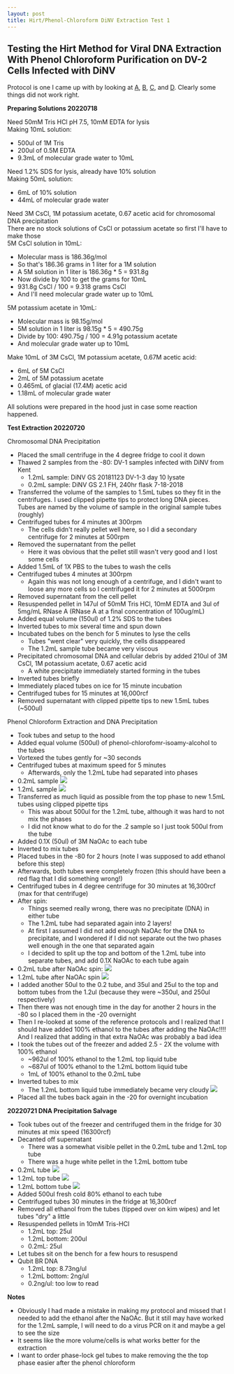 ```yaml
---
layout: post
title: Hirt/Phenol-Chloroform DiNV Extraction Test 1
---
```


## Testing the Hirt Method for Viral DNA Extraction With Phenol Chloroform Purification on DV-2 Cells Infected with DiNV

Protocol is one I came up with by looking at [A](https://www.future-science.com/doi/epdf/10.2144/98245bm14), [B](https://link.springer.com/content/pdf/10.1385/0-89603-272-8:143.pdf), [C](https://www.pacb.com/wp-content/uploads/2015/09/SharedProtocol-Extracting-DNA-usinig-Phenol-Chloroform.pdf), and [D](https://datadryad.org/stash/dataset/doi:10.5061/dryad.0nj71g0). Clearly some things did not work right.

**Preparing Solutions 20220718**

Need 50mM Tris HCl pH 7.5, 10mM EDTA for lysis  
Making 10mL solution:
  - 500ul of 1M Tris
  - 200ul of 0.5M EDTA
  - 9.3mL of molecular grade water to 10mL

Need 1.2% SDS for lysis, already have 10% solution   
Making 50mL solution:
  - 6mL of 10% solution
  - 44mL of molecular grade water

Need 3M CsCl, 1M potassium acetate, 0.67 acetic acid for chromosomal DNA precipitation   
There are no stock solutions of CsCl or potassium acetate so first I'll have to make those  
5M CsCl solution in 10mL:
  - Molecular mass is 186.36g/mol
  - So that's 186.36 grams in 1 liter for a 1M solution
  - A 5M solution in 1 liter is 186.36g * 5 = 931.8g
  - Now divide by 100 to get the grams for 10mL
  - 931.8g CsCl / 100 = 9.318 grams CsCl
  - And I'll need molecular grade water up to 10mL

5M potassium acetate in 10mL:
  - Molecular mass is 98.15g/mol
  - 5M solution in 1 liter is 98.15g * 5 = 490.75g
  - Divide by 100: 490.75g / 100 = 4.91g potassium acetate
  - And molecular grade water up to 10mL

Make 10mL of 3M CsCl, 1M potassium acetate, 0.67M acetic acid:
  - 6mL of 5M CsCl
  - 2mL of 5M potassium acetate
  - 0.465mL of glacial (17.4M) acetic acid
  - 1.18mL of molecular grade water

All solutions were prepared in the hood just in case some reaction happened.

**Test Extraction 20220720**

Chromosomal DNA Precipitation
- Placed the small centrifuge in the 4 degree fridge to cool it down
- Thawed 2 samples from the -80: DV-1 samples infected with DiNV from Kent
  - 1.2mL sample: DiNV GS 20181123 DV-1-3 day 10 lysate
  - 0.2mL sample: DiNV GS 2.1 FH, 240hr flask 7-18-2018
- Transferred the volume of the samples to 1.5mL tubes so they fit in the centrifuges. I used clipped pipette tips to protect long DNA pieces. Tubes are named by the volume of sample in the original sample tubes (roughly)
- Centrifuged tubes for 4 minutes at 300rpm
  - The cells didn't really pellet well here, so I did a secondary centrifuge for 2 minutes at 500rpm
- Removed the supernatant from the pellet
  - Here it was obvious that the pellet still wasn't very good and I lost some cells
- Added 1.5mL of 1X PBS to the tubes to wash the cells
- Centrifuged tubes 4 minutes at 300rpm
  - Again this was not long enough of a centrifuge, and I didn't want to loose any more cells so I centrifuged it for 2 minutes at 5000rpm
- Removed supernatant from the cell pellet
- Resuspended pellet in 147ul of 50mM Tris HCl, 10mM EDTA and 3ul of 5mg/mL RNase A (RNase A at a final concentration of 100ug/mL)
- Added equal volume (150ul) of 1.2% SDS to the tubes
- Inverted tubes to mix several time and spun down
- Incubated tubes on the bench for 5 minutes to lyse the cells
  - Tubes "went clear" very quickly, the cells disappeared
  - The 1.2mL sample tube became very viscous
- Precipitated chromosomal DNA and cellular debris by added 210ul of 3M CsCl, 1M potassium acetate, 0.67 acetic acid
  - A white precipitate immediately started forming in the tubes
- Inverted tubes briefly
- Immediately placed tubes on ice for 15 minute incubation
- Centrifuged tubes for 15 minutes at 16,000rcf
- Removed supernatant with clipped pipette tips to new 1.5mL tubes (~500ul)

Phenol Chloroform Extraction and DNA Precipitation
- Took tubes and setup to the hood
- Added equal volume (500ul) of phenol-chlorofomr-isoamy-alcohol to the tubes
- Vortexed the tubes gently for ~30 seconds
- Centrifuged tubes at maximum speed for 5 minutes
  - Afterwards, only the 1.2mL tube had separated into phases
- 0.2mL sample
![](https://raw.githubusercontent.com/meschedl/Unckless-Lab-Notebook-Maggie/master/images/afterPC-spin-2.jpeg)
- 1.2mL sample
![](https://raw.githubusercontent.com/meschedl/Unckless-Lab-Notebook-Maggie/master/images/afterPC-spin-12.jpeg)
- Transferred as much liquid as possible from the top phase to new 1.5mL tubes using clipped pipette tips
  - This was about 500ul for the 1.2mL tube, although it was hard to not mix the phases
  - I did not know what to do for the .2 sample so I just took 500ul from the tube
- Added 0.1X (50ul) of 3M NaOAc to each tube
- Inverted to mix tubes
- Placed tubes in the -80 for 2 hours (note I was supposed to add ethanol before this step)
- Afterwards, both tubes were completely frozen (this should have been a red flag that I did something wrong!)
- Centrifuged tubes in 4 degree centrifuge for 30 minutes at 16,300rcf (max for that centrifuge)
- After spin:
  - Things seemed really wrong, there was no precipitate (DNA) in either tube
  - The 1.2mL tube had separated again into 2 layers!
  - At first I assumed I did not add enough NaOAc for the DNA to precipitate, and I wondered if I did not separate out the two phases well enough in the one that separated again
  - I decided to split up the top and bottom of the 1.2mL tube into separate tubes, and add 0.1X NaOAc to each tube again
- 0.2mL tube after NaOAc spin:
![](https://raw.githubusercontent.com/meschedl/Unckless-Lab-Notebook-Maggie/master/images/afterNaOAc-spin-2.jpeg)
- 1.2mL tube after NaOAc spin
![](https://raw.githubusercontent.com/meschedl/Unckless-Lab-Notebook-Maggie/master/images/afterNaOAc-spin-12.jpeg)
- I added another 50ul to the 0.2 tube, and 35ul and 25ul to the top and bottom tubes from the 1.2ul (because they were ~350ul, and 250ul respectively)
- Then there was not enough time in the day for another 2 hours in the -80 so I placed them in the -20 overnight
- Then I re-looked at some of the reference protocols and I realized that I should have added 100% ethanol to the tubes after adding the NaOAc!!!! And I realized that adding in that extra NaOAc was probably a bad idea
- I took the tubes out of the freezer and added 2.5 - 2X the volume with 100% ethanol
  - ~962ul of 100% ethanol to the 1.2mL top liquid tube
  - ~687ul of 100% ethanol to the 1.2mL bottom liquid tube
  - 1mL of 100% ethanol to the 0.2mL tube
- Inverted tubes to mix
  - The 1.2mL bottom liquid tube immediately became very cloudy
![](https://raw.githubusercontent.com/meschedl/Unckless-Lab-Notebook-Maggie/master/images/top-bot-after-etoh.jpeg)
- Placed all the tubes back again in the -20 for overnight incubation

**20220721 DNA Precipitation Salvage**
- Took tubes out of the freezer and centrifuged them in the fridge for 30 minutes at mix speed (16300rcf)
- Decanted off supernatant
  - There was a somewhat visible pellet in the 0.2mL tube and 1.2mL top tube
  - There was a huge white pellet in the 1.2mL bottom tube
- 0.2mL tube
![](https://raw.githubusercontent.com/meschedl/Unckless-Lab-Notebook-Maggie/master/images/2-pellet.jpeg)
- 1.2mL top tube
![](https://raw.githubusercontent.com/meschedl/Unckless-Lab-Notebook-Maggie/master/images/top-pellet.jpeg)
- 1.2mL bottom tube
![](https://raw.githubusercontent.com/meschedl/Unckless-Lab-Notebook-Maggie/master/images/bott-pellet.jpeg)
- Added 500ul fresh cold 80% ethanol to each tube
- Centrifuged tubes 30 minutes in the fridge at 16,300rcf
- Removed all ethanol from the tubes (tipped over on kim wipes) and let tubes "dry" a little
- Resuspended pellets in 10mM Tris-HCl
  - 1.2mL top: 25ul
  - 1.2mL bottom: 200ul
  - 0.2mL: 25ul
- Let tubes sit on the bench for a few hours to resuspend
- Qubit BR DNA
  - 1.2mL top: 8.73ng/ul
  - 1.2mL bottom: 2ng/ul
  - 0.2ng/ul: too low to read


**Notes**
- Obviously I had made a mistake in making my protocol and missed that I needed to add the ethanol after the NaOAc. But it still may have worked for the 1.2mL sample, I will need to do a virus PCR on it and maybe a gel to see the size
- It seems like the more volume/cells is what works better for the extraction
- I want to order phase-lock gel tubes to make removing the the top phase easier after the phenol chloroform 
